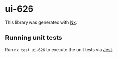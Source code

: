 # ui-626

This library was generated with [Nx](https://nx.dev).

## Running unit tests

Run `nx test ui-626` to execute the unit tests via [Jest](https://jestjs.io).
